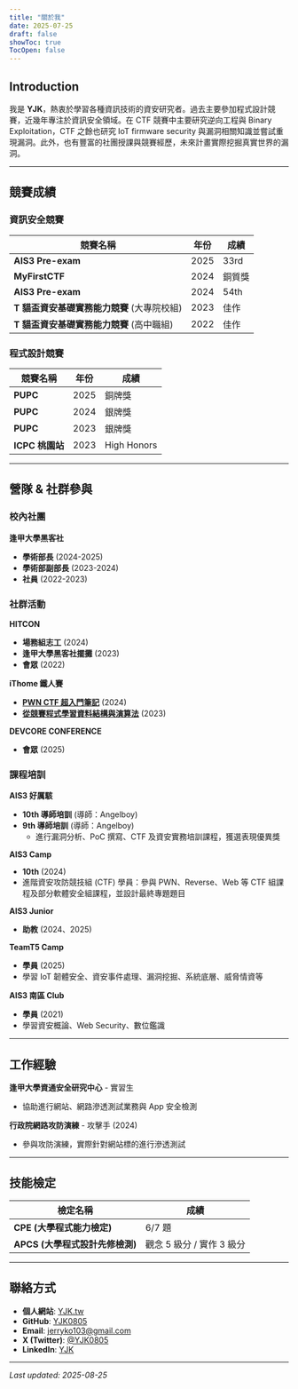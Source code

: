```yaml
---
title: "關於我"
date: 2025-07-25
draft: false
showToc: true
TocOpen: false
---
```


## Introduction

我是 **YJK**，熱衷於學習各種資訊技術的資安研究者。過去主要參加程式設計競賽，近幾年專注於資訊安全領域。在 CTF 競賽中主要研究逆向工程與 Binary Exploitation，CTF 之餘也研究 IoT firmware security 與漏洞相關知識並嘗試重現漏洞。此外，也有豐富的社團授課與競賽經歷，未來計畫實際挖掘真實世界的漏洞。

---

## 競賽成績

### 資訊安全競賽

| 競賽名稱 | 年份 | 成績 |
|---------|------|------|
| **AIS3 Pre-exam** | 2025 | 33rd |
| **MyFirstCTF** | 2024 | 銅質獎 |
| **AIS3 Pre-exam** | 2024 | 54th |
| **T 貓盃資安基礎實務能力競賽** (大專院校組) | 2023 | 佳作 |
| **T 貓盃資安基礎實務能力競賽** (高中職組) | 2022 | 佳作 |

### 程式設計競賽

| 競賽名稱 | 年份 | 成績 |
|---------|------|------|
| **PUPC** | 2025 | 銅牌獎 |
| **PUPC** | 2024 | 銀牌獎 |
| **PUPC** | 2023 | 銀牌獎 |
| **ICPC 桃園站** | 2023 | High Honors |

---

## 營隊 & 社群參與

### 校內社團

**逢甲大學黑客社**
- **學術部長** (2024-2025)
- **學術部副部長** (2023-2024)  
- **社員** (2022-2023)

### 社群活動

**HITCON**
- **場務組志工** (2024)
- **逢甲大學黑客社擺攤** (2023)
- **會眾** (2022)

**iThome 鐵人賽**
- [**PWN CTF 超入門筆記**](https://ithelp.ithome.com.tw/users/20163008/ironman/7563) (2024)
- [**從競賽程式學習資料結構與演算法**](https://ithelp.ithome.com.tw/users/20163008/ironman/6687) (2023)

**DEVCORE CONFERENCE**
- **會眾** (2025)

### 課程培訓

**AIS3 好厲駭**
- **10th 導師培訓** (導師：Angelboy)
- **9th 導師培訓** (導師：Angelboy)
    - 進行漏洞分析、PoC 撰寫、CTF 及資安實務培訓課程，獲選表現優異獎

**AIS3 Camp**
- **10th** (2024)
- 進階資安攻防競技組 (CTF) 學員：參與 PWN、Reverse、Web 等 CTF 組課程及部分軟體安全組課程，並設計最終專題題目

**AIS3 Junior**
- **助教** (2024、2025)

**TeamT5 Camp**
- **學員** (2025)
- 學習 IoT 韌體安全、資安事件處理、漏洞挖掘、系統底層、威脅情資等

**AIS3 南區 Club**
- **學員** (2021)
- 學習資安概論、Web Security、數位鑑識


---

## 工作經驗

**逢甲大學資通安全研究中心** - 實習生
- 協助進行網站、網路滲透測試業務與 App 安全檢測

**行政院網路攻防演練** - 攻擊手 (2024)
- 參與攻防演練，實際針對網站標的進行滲透測試

---

## 技能檢定

| 檢定名稱 | 成績 |
|---------|------|
| **CPE (大學程式能力檢定)** | 6/7 題 |
| **APCS (大學程式設計先修檢測)** | 觀念 5 級分 / 實作 3 級分 |

---

## 聯絡方式

- **個人網站**: [YJK.tw](https://yjk.tw)
- **GitHub**: [YJK0805](https://github.com/YJK0805)
- **Email**: jerryko103@gmail.com
- **X (Twitter)**: [@YJK0805](https://x.com/YJK0805)
- **LinkedIn**: [YJK](https://www.linkedin.com/in/yun-chieh-ko-934216242)

---

*Last updated: 2025-08-25*